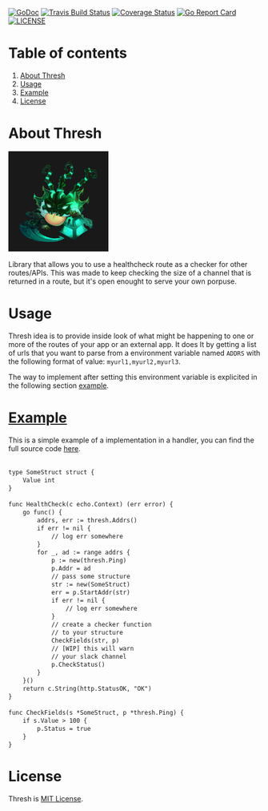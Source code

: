 [![GoDoc](https://godoc.org/github.com/arxdsilva/thresh?status.png)](https://godoc.org/github.com/arxdsilva/thresh)
[![Travis Build Status](https://api.travis-ci.org/arxdsilva/thresh.svg?branch=master)](https://travis-ci.org/arxdsilva/thresh)
[![Coverage Status](https://coveralls.io/repos/github/arxdsilva/thresh/badge.svg?branch=master)](https://coveralls.io/github/arxdsilva/thresh?branch=master)
[![Go Report Card](https://goreportcard.com/badge/github.com/arxdsilva/thresh)](https://goreportcard.com/report/github.com/arxdsilva/thresh)
[![LICENSE](https://img.shields.io/badge/license-MIT-orange.svg)](LICENSE)

# Table of contents
1. [About Thresh](https://github.com/arxdsilva/thresh#about-thresh)
2. [Usage](https://github.com/arxdsilva/thresh#usage)
3. [Example](https://github.com/arxdsilva/thresh#example)
4. [License](https://github.com/arxdsilva/thresh#license)

# About Thresh
<img src="thresh.jpg" alt="Drawing" height="200px"/>

Library that allows you to use a healthcheck route as a checker for other routes/APIs. This was made to keep checking the size of a channel that is returned in a route, but it's open enought to serve your own porpuse.

# Usage

Thresh idea is to provide inside look of what might be happening to one or more of the routes of your app or an external app. It does It by getting a list of urls that you want to parse from a environment variable named `ADDRS` with the following format of value: `myurl1,myurl2,myurl3`. 

The way to implement after setting this environment variable is explicited in the following section [example](https://github.com/arxdsilva/thresh#example).

# [Example](https://github.com/arxdsilva/thresh/tree/master/example)

This is a simple example of a implementation in a handler, you can find the full source code [here](https://github.com/arxdsilva/thresh/tree/master/_example).

```golang

type SomeStruct struct {
	Value int
}

func HealthCheck(c echo.Context) (err error) {
	go func() {
		addrs, err := thresh.Addrs()
		if err != nil {
			// log err somewhere
		}
		for _, ad := range addrs {
			p := new(thresh.Ping)
			p.Addr = ad
			// pass some structure
			str := new(SomeStruct)
			err = p.StartAddr(str)
			if err != nil {
				// log err somewhere
			}
			// create a checker function
			// to your structure
			CheckFields(str, p)
			// [WIP] this will warn 
			// your slack channel
			p.CheckStatus()
		}
	}()
	return c.String(http.StatusOK, "OK")
}

func CheckFields(s *SomeStruct, p *thresh.Ping) {
	if s.Value > 100 {
		p.Status = true
	}
}

```

# License

Thresh is [MIT License](https://github.com/arxdsilva/thresh/blob/master/LICENSE).